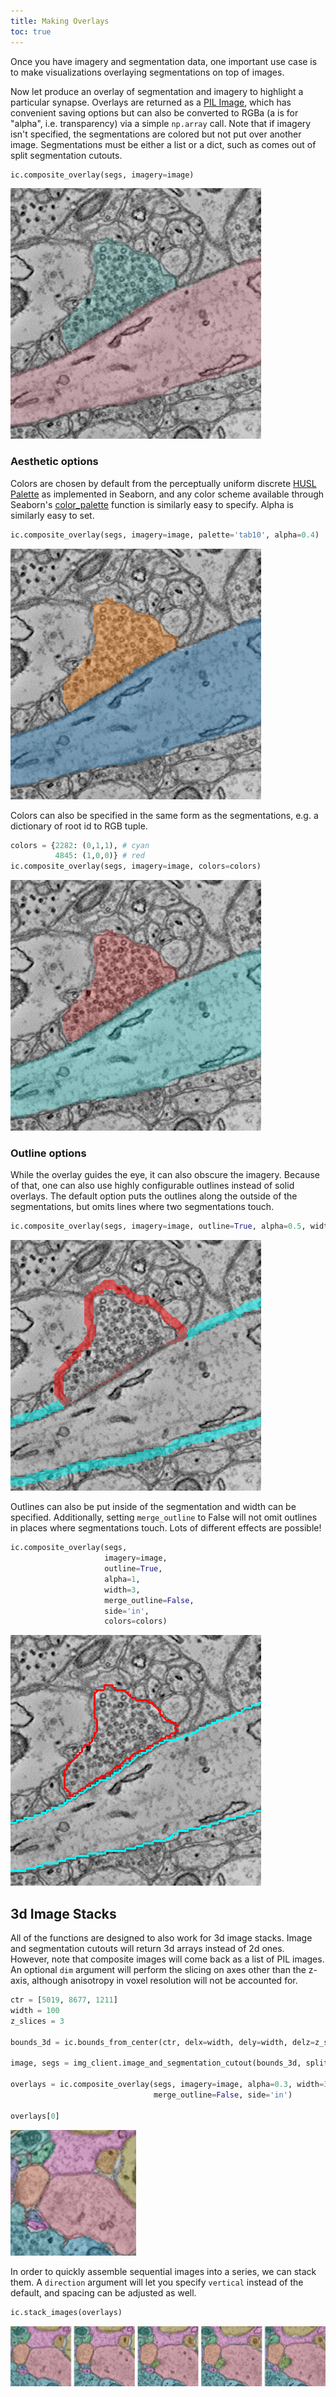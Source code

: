 ```yaml
---
title: Making Overlays
toc: true
---
```


Once you have imagery and segmentation data, one important use case is to make visualizations overlaying segmentations on top of images.

Now let produce an overlay of segmentation and imagery to highlight a particular synapse.
Overlays are returned as a [PIL Image](https://pillow.readthedocs.io/en/stable/), which has convenient saving options but can also be converted to RGBa (a is for "alpha", i.e. transparency) via a simple `np.array` call.
Note that if imagery isn't specified, the segmentations are colored but not put over another image.
Segmentations must be either a list or a dict, such as comes out of split segmentation cutouts.

```python
ic.composite_overlay(segs, imagery=image)
```
![Segmentation overlay with default colors](images/seg_overlay_0.png)

### Aesthetic options

Colors are chosen by default from the perceptually uniform discrete [HUSL Palette](https://seaborn.pydata.org/generated/seaborn.husl_palette.html) as implemented in Seaborn, and any color scheme available through Seaborn's [color_palette](https://seaborn.pydata.org/generated/seaborn.color_palette.html?highlight=color_palette) function is similarly easy to specify.
Alpha is similarly easy to set.

```python
ic.composite_overlay(segs, imagery=image, palette='tab10', alpha=0.4)
```

![Segmentation overlay with specified color palette](images/seg_overlay_1.png)

Colors can also be specified in the same form as the segmentations, e.g. a dictionary of root id to RGB tuple.

```python
colors = {2282: (0,1,1), # cyan
          4845: (1,0,0)} # red
ic.composite_overlay(segs, imagery=image, colors=colors)
```

![Segmentation overlay with specified mapping between object id and color](images/seg_overlay_2.png)

### Outline options

While the overlay guides the eye, it can also obscure the imagery.
Because of that, one can also use highly configurable outlines instead of solid overlays.
The default option puts the outlines along the outside of the segmentations, but omits lines where two segmentations touch.

```python
ic.composite_overlay(segs, imagery=image, outline=True, alpha=0.5, width=15, colors=colors)
```

![Segmentation overlay using outlines instead of filled regions](images/seg_outline_0.png)

Outlines can also be put inside of the segmentation and width can be specified.
Additionally, setting `merge_outline` to False will not omit outlines in places where segmentations touch.
Lots of different effects are possible!

```python
ic.composite_overlay(segs,
                     imagery=image,
                     outline=True,
                     alpha=1,
                     width=3,
                     merge_outline=False,
                     side='in',
                     colors=colors)
```

![Segmentation overlay using distinct (unmerged) outlines](images/seg_outline_1.png)

## 3d Image Stacks

All of the functions are designed to also work for 3d image stacks.
Image and segmentation cutouts will return 3d arrays instead of 2d ones.
However, note that composite images will come back as a list of PIL images.
An optional `dim` argument will perform the slicing on axes other than the z-axis, although anisotropy in voxel resolution will not be accounted for.

```python
ctr = [5019, 8677, 1211]
width = 100
z_slices = 3

bounds_3d = ic.bounds_from_center(ctr, delx=width, dely=width, delz=z_slices)

image, segs = img_client.image_and_segmentation_cutout(bounds_3d, split_segmentations=True)

overlays = ic.composite_overlay(segs, imagery=image, alpha=0.3, width=3,
                                merge_outline=False, side='in')

overlays[0]
```

![One element of a series of stacked images](images/seg_series_0.png)

In order to quickly assemble sequential images into a series, we can stack them.
A `direction` argument will let you specify `vertical` instead of the default, and spacing can be adjusted as well.

```python
ic.stack_images(overlays)
```

![Series of cutouts from consecutive z-sections](images/seg_series_full.png)
